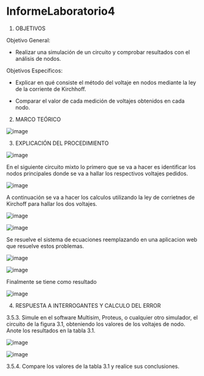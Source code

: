 # InformeLaboratorio4

1. OBJETIVOS

Objetivo General:

* Realizar una simulación de un circuito y comprobar resultados con el análisis de nodos. 

Objetivos Específicos:

* Explicar en qué consiste el método del voltaje en nodos mediante la ley de la corriente de Kirchhoff.

* Comparar el valor de cada medición de voltajes obtenidos en cada nodo.

2. MARCO TEÓRICO 

![image](https://user-images.githubusercontent.com/93733175/144441546-f1d5b643-4905-4291-bbde-b3919caffb8d.png)

3. EXPLICACIÓN DEL PROCEDIMIENTO

![image](https://user-images.githubusercontent.com/93734334/143767972-c1fc0654-a1ef-41f1-95d7-8ba906c54d2d.png)

En el siguiente circuito mixto lo primero que se va a hacer es identificar los nodos principales donde se va a hallar los respectivos voltajes pedidos. 

![image](https://user-images.githubusercontent.com/93734334/143769171-23b45004-708f-4edb-b36b-cf68a2693bb7.png)

A continuación se va a hacer los calculos utilizando la ley de corrietnes de Kirchoff para hallar los dos voltajes.

![image](https://user-images.githubusercontent.com/93734334/143769238-de14edd2-06d5-413a-be12-1d2af2c9ff02.png)

![image](https://user-images.githubusercontent.com/93734334/143769263-d853978d-82c7-4591-a822-e368181481e1.png)

Se resuelve el sistema de ecuaciones reemplazando en una aplicacion web que resuelve estos problemas.

![image](https://user-images.githubusercontent.com/93734334/143769321-39af1bf0-d4ff-4a3b-ae82-bb4bc660e999.png)

![image](https://user-images.githubusercontent.com/93734334/143769326-0b704cd2-7b0a-4b90-8905-c022521b103a.png)

Finalmente se tiene como resultado

![image](https://user-images.githubusercontent.com/93734334/143769298-764fb887-fe35-46ac-8177-0d16c1e1cbf2.png)

4. RESPUESTA A INTERROGANTES Y CALCULO DEL ERROR

3.5.3. Simule en el software Multisim, Proteus, o cualquier otro simulador, el circuito de la figura 3.1, obteniendo los valores de los voltajes de nodo. Anote los resultados en
la tabla 3.1.

![image](https://user-images.githubusercontent.com/93734334/143769557-36481069-ec5c-4a46-84d7-d6cd78d937a6.png)

![image](https://user-images.githubusercontent.com/93734334/143769565-0a14d300-3d17-433f-871b-9fb43423db2d.png)

3.5.4. Compare los valores de la tabla 3.1 y realice sus conclusiones.
